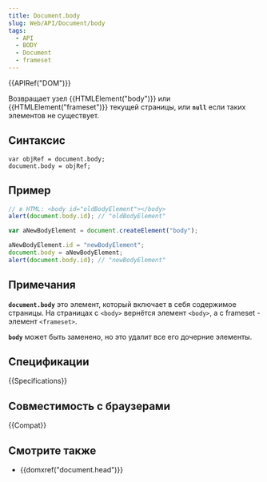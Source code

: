 ```yaml
---
title: Document.body
slug: Web/API/Document/body
tags:
  - API
  - BODY
  - Document
  - frameset
---
```


{{APIRef("DOM")}}

Возвращает узел {{HTMLElement("body")}} или {{HTMLElement("frameset")}} текущей страницы, или **`null`** если таких элементов не существует.

## Синтаксис

```
var objRef = document.body;
document.body = objRef;
```

## Пример

```js
// в HTML: <body id="oldBodyElement"></body>
alert(document.body.id); // "oldBodyElement"

var aNewBodyElement = document.createElement("body");

aNewBodyElement.id = "newBodyElement";
document.body = aNewBodyElement;
alert(document.body.id); // "newBodyElement"
```

## Примечания

**`document.body`** это элемент, который включает в себя содержимое страницы. На страницах с `<body>` вернётся элемент `<body>`, а с frameset - элемент `<frameset>`.

**`body`** может быть заменено, но это удалит все его дочерние элементы.

## Спецификации

{{Specifications}}

## Совместимость с браузерами

{{Compat}}

## Смотрите также

- {{domxref("document.head")}}
